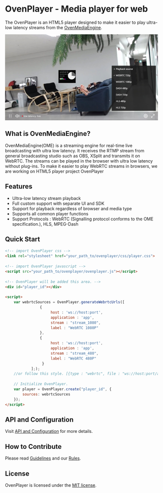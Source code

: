 # OvenPlayer - Media player for web

The OvenPlayer is an HTML5 player designed to make it easier to play ultra-low latency streams from the [OvenMediaEngine](https://github.com/AirenSoft/OvenMediaEngine).

![Alt text](dist/player.jpg)

## What is OvenMediaEngine?
OvenMediaEngine(OME) is a streaming engine for real-time live broadcasting with ultra low latency. It receives the RTMP stream from general broadcasting studio such as OBS, XSplit and transmits it on WebRTC. The streams can be played in the browser with ultra low latency without plug-ins. To make it easier to play WebRTC streams in browsers, we are working on HTML5 player project OvenPlayer

## Features

- Ultra-low latency stream playback
- Full custom support with separate UI and SDK
- Support for playback regardless of browser and media type
- Supports all common player functions
- Support Protocols : WebRTC (Signalling protocol conforms to the OME specification.), HLS, MPEG-Dash

## Quick Start

```html
<!-- import OvenPlayer css -->
<link rel="stylesheet" href="your_path_to/ovenplayer/css/player.css">

<!-- import OvenPlayer javascript -->
<script src="your_path_to/ovenplayer/ovenplayer.js"></script>

<!-- OvenPlayer will be added this area. -->
<div id="player_id"></div>
    
<script>
    var webrtcSources = OvenPlayer.generateWebrtcUrls([
                {
                     host : 'ws://host:port',
                     application : 'app',
                     stream : "stream_1080",
                     label : "WebRTC 1080P"
                },
                {
                     host : 'ws://host:port',
                     application : 'app',
                     stream : "stream_480",
                     label : "WebRTC 480P"
                 }
            ];);
    //or follow this style. [{type : "webrtc", file : "ws://host:port/app/stream_1080", label : "1080"}]
    
    // Initialize OvenPlayer.
    var player = OvenPlayer.create("player_id", {
        sources: webrtcSources
    });
</script>
```

## API and Configuration

Visit [API and Configuration](docs/api.md) for more details.

## How to Contribute
 
Please read [Guidelines](CONTRIBUTING.md) and our [Rules](CODE_OF_CONDUCT.md).

## License

OvenPlayer is licensed under the [MIT license](LICENSE).
